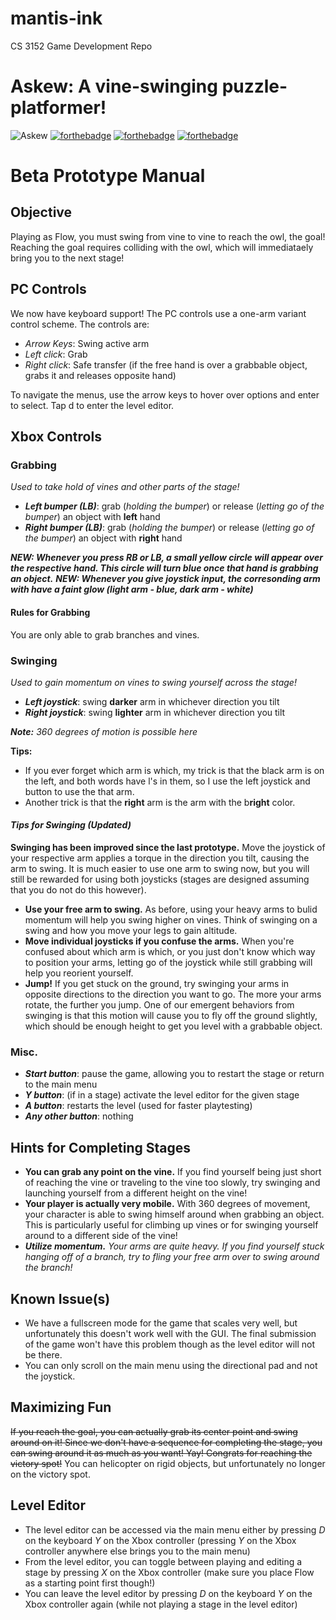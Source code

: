 # mantis-ink
CS 3152 Game Development Repo

# Askew: A vine-swinging puzzle-platformer!

![Askew](https://github.com/TrevorEdwards/mantis-ink/blob/develop/art/askewLoading.png)
[![forthebadge](http://forthebadge.com/images/badges/made-with-crayons.svg)](http://forthebadge.com)
[![forthebadge](http://forthebadge.com/images/badges/contains-technical-debt.svg)](http://forthebadge.com)
[![forthebadge](http://forthebadge.com/images/badges/does-not-contain-treenuts.svg)](http://forthebadge.com)


# **Beta Prototype Manual**

## Objective
Playing as Flow, you must swing from vine to vine to reach the owl, the goal! Reaching the goal requires colliding with the owl, which will immediataely bring you to the next stage!

## PC Controls

We now have keyboard support! The PC controls use a one-arm variant control scheme. The controls are:

- *Arrow Keys*: Swing active arm
- *Left click*: Grab
- *Right click*: Safe transfer (if the free hand is over a grabbable object, grabs it and releases opposite hand)

To navigate the menus, use the arrow keys to hover over options and enter to select. Tap d to enter the level editor.

## Xbox Controls

### Grabbing
_Used to take hold of vines and other parts of the stage!_

- _**Left bumper (LB)**_: grab (_holding the bumper_) or release (_letting go of the bumper_) an object with **left** hand
- _**Right bumper (LB)**_: grab (_holding the bumper_) or release (_letting go of the bumper_) an object with **right** hand

_**NEW: Whenever you press RB or LB, a small yellow circle will appear over the respective hand. This circle will turn blue once that hand is grabbing an object.**_
_**NEW: Whenever you give joystick input, the corresonding arm with have a faint glow (light arm - blue, dark arm - white)**_

#### Rules for Grabbing

You are only able to grab branches and vines.


### Swinging
_Used to gain momentum on vines to swing yourself across the stage!_

- _**Left joystick**_: swing **darker** arm in whichever direction you tilt
- _**Right joystick**_: swing **lighter** arm in whichever direction you tilt

_**Note:** 360 degrees of motion is possible here_

**Tips:**
- If you ever forget which arm is which, my trick is that the black arm is on the left, and both words have l's in them, so I use the left joystick and button to use the that arm.
- Another trick is that the **right** arm is the arm with the b**right** color.


#### _Tips for Swinging **(Updated)**_

**Swinging has been improved since the last prototype.** Move the joystick of your respective arm applies a torque in the direction you tilt, causing the arm to swing. It is much easier to use one arm to swing now, but you will still be rewarded for using both joysticks (stages are designed assuming that you do not do this however).

- **Use your free arm to swing.** As before, using your heavy arms to bulid momentum will help you swing higher on vines. Think of swinging on a swing and how you move your legs to gain altitude. 
- **Move individual joysticks if you confuse the arms.** When you're confused about which arm is which, or you just don't know which way to position your arms, letting go of the joystick while still grabbing will help you reorient yourself.
- **Jump!** If you get stuck on the ground, try swinging your arms in opposite directions to the direction you want to go. The more your arms rotate, the further you jump. One of our emergent behaviors from swinging is that this motion will cause you to fly off the ground slightly, which should be enough height to get you level with a grabbable object.


### Misc.
- _**Start button**_: pause the game, allowing you to restart the stage or return to the main menu
- _**Y button**_: (if in a stage) activate the level editor for the given stage
- _**A button**_: restarts the level (used for faster playtesting)
- _**Any other button**_: nothing


## Hints for Completing Stages

- **You can grab any point on the vine.** If you find yourself being just short of reaching the vine or traveling to the vine too slowly, try swinging and launching yourself from a different height on the vine! 
- **Your player is actually very mobile.** With 360 degrees of movement, your character is able to swing himself around when grabbing an object. This is particularly useful for climbing up vines or for swinging yourself around to a different side of the vine!
- _**Utilize momentum.** Your arms are quite heavy. If you find yourself stuck hanging off of a branch, try to fling your free arm over to swing around the branch!_

## Known Issue(s)

- We have a fullscreen mode for the game that scales very well, but unfortunately this doesn't work well with the GUI. The final submission of the game won't have this problem though as the level editor will not be there.
- You can only scroll on the main menu using the directional pad and not the joystick.


## Maximizing Fun

~~If you reach the goal, you can actually grab its center point and swing around on it! Since we don't have a sequence for completing the stage, you can swing around it as much as you want! Yay! Congrats for reaching the victory spot!~~ You can helicopter on rigid objects, but unfortunately no longer on the victory spot.

## Level Editor

- The level editor can be accessed via the main menu either by pressing _D_ on the keyboard _Y_ on the Xbox controller (pressing _Y_ on the Xbox controller anywhere else brings you to the main menu)
- From the level editor, you can toggle between playing and editing a stage by pressing _X_ on the Xbox controller (make sure you place Flow as a starting point first though!)
- You can leave the level editor by pressing _D_ on the keyboard _Y_ on the Xbox controller again (while not playing a stage in the level editor)



